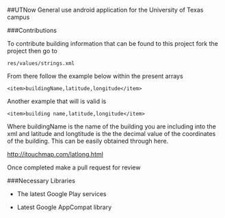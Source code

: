 ##UTNow
General use android application for the University of Texas campus

###Contributions

To contribute building information that can be found to this project fork the project then go to

    res/values/strings.xml 

From there follow the example below within the present arrays

    <item>buildingName,latitude,longitude</item> 

Another example that will is valid is

    <item>building name,latitude,longitude</item> 

Where buildingName is the name of the building you are including into the xml
and latitude and longtitude is the the decimal value of the coordinates of the building.
This can be easily obtained through here.

http://itouchmap.com/latlong.html

Once completed make a pull request for review 

###Necessary Libraries

- The latest Google Play services

- Latest Google AppCompat library
